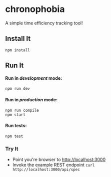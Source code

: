 # chronophobia

A simple time efficiency tracking tool!

## Install It
```
npm install
```

## Run It
#### Run in *development* mode:

```
npm run dev
```

#### Run in *production* mode:

```
npm run compile
npm start
```

#### Run tests:

```
npm test
```


### Try It
* Point you're browser to [http://localhost:3000](http://localhost:3000)
* Invoke the example REST endpoint `curl http://localhost:3000/api/spec`
   
